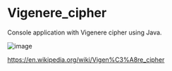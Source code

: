 # Vigenere_cipher
Console application with Vigenere cipher using Java.

![image](https://user-images.githubusercontent.com/57875861/97817825-20c39b00-1c9f-11eb-8f96-79c5822b62d0.png)

https://en.wikipedia.org/wiki/Vigen%C3%A8re_cipher
